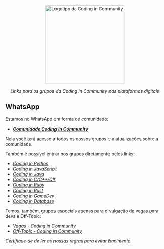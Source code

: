 <div align="center">
    <a href="https://github.com/Coding-in-community">
        <img src="https://user-images.githubusercontent.com/50463866/133183082-28d88ed5-1c65-4922-adbc-e56d0d718f9d.png" alt="Logotipo da Coding in Community" width="250px" />
    </a>
    <br />
    <p><i>Links para os grupos da Coding in Community nas plataformas digitais</i></p>
</div>


## WhatsApp

Estamos no WhatsApp em forma de comunidade:

- [***Comunidade Coding in Community***](https://chat.whatsapp.com/DMSbokWTwD26gl7Wr5nDLz)

Nela você terá acesso a todos os nossos grupos e a atualizações sobre a comunidade.

Também é possível entrar nos grupos diretamente pelos links:

- [*Coding in Python*](https://chat.whatsapp.com/Chg19Te4foiEBVsH0Lp1S7)
- [*Coding in JavaScript*](https://chat.whatsapp.com/H5sFRuP2w3W815eQZoeewL)
- [*Coding in Java*](https://chat.whatsapp.com/HTtJd1U1KLBAHzexfGkol6)
- [*Coding in C/C++/C#*](https://chat.whatsapp.com/DCKXhC29PmVD2CFYpSOe48)
- [*Coding in Ruby*](https://chat.whatsapp.com/LJyxcoZjk9VLVwH1HJTMHU)
- [*Coding in Rust*](https://chat.whatsapp.com/Dwu5b0gJb6vHUwoeXzdK1j)
- [*Coding in GameDev*](https://chat.whatsapp.com/ByL6E2OU1fZ8lyU7SlCcbO)
- [*Coding in Database*](https://chat.whatsapp.com/HSH3AhU7JQm4dgZZtctcTE)

Temos, também, grupos especiais apenas para divulgação de vagas para devs e Off-Topic:

- [*Vagas - Coding in Community*](https://chat.whatsapp.com/FOpZzNchr5VBkNjvYPk6Jm)
- [*Off-Topic - Coding in Community*](https://chat.whatsapp.com/KopiVXbWhDGEoRykMhqjIE)

_Certifique-se de ler as [nossas regras](https://github.com/Coding-in-community/rules) para evitar banimento._
